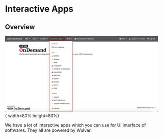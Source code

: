 # Interactive Apps

## Overview

![interactive-app.png](../../assets/ondemand_new/interactive-app.png){ width=80% height=80%}

We have a lot of interactive apps which you can use for UI interface of softwares. They all are powered by Wulver.